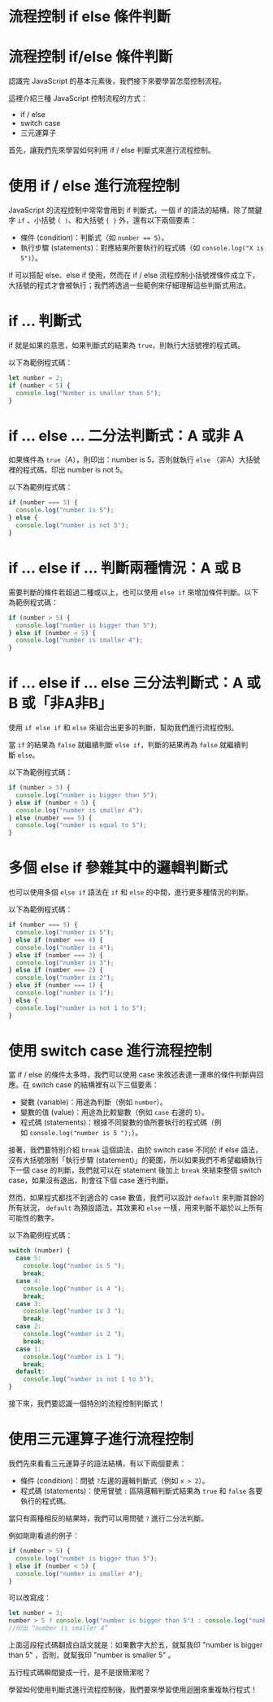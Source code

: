 # 流程控制 if else 條件判斷

# 流程控制 if/else 條件判斷

認識完 JavaScript 的基本元素後，我們接下來要學習怎麼控制流程。

這裡介紹三種 JavaScript 控制流程的方式：

- if / else
- switch case
- 三元運算子

首先，讓我們先來學習如何利用 if / else 判斷式來進行流程控制。

# 使用 if / else 進行流程控制

JavaScript 的流程控制中常常會用到 if 判斷式，一個 if 的語法的結構，除了關鍵字 `if` 、小括號 `( )`、和大括號 `{ }` 外，還有以下兩個要素：

- 條件 (condition)：判斷式（如 `number == 5`）。
- 執行步驟 (statements)：對應結果所要執行的程式碼（如 `console.log("X is 5")`）。

if 可以搭配 else、else if 使用，然而在 if / else 流程控制小括號裡條件成立下，大括號的程式才會被執行；我們將透過一些範例來仔細理解這些判斷式用法。

# **if … 判斷式**

if 就是如果的意思，如果判斷式的結果為 `true`，則執行大括號裡的程式碼。

以下為範例程式碼：

```jsx
let number = 2;       
if (number < 5) {            
  console.log("Number is smaller than 5");        
}

```

# **if … else … 二分法判斷式：A 或非 A**

如果條件為 `true`（A），則印出：number is 5，否則就執行 `else` （非A）大括號裡的程式碼，印出 number is not 5。

以下為範例程式碼：

```jsx
if (number === 5) {            
  console.log("number is 5");
} else {                       
  console.log("number is not 5"); 
}

```

# **if … else if … 判斷兩種情況：A 或 B**

需要判斷的條件若超過二種或以上，也可以使用 `else if` 來增加條件判斷。以下為範例程式碼：

```jsx
if (number > 5) {            
  console.log("number is bigger than 5");   
} else if (number < 5) {      
  console.log("number is smaller 4");   
}

```

# **if … else if … else 三分法判斷式：A 或 B 或「非A非B」**

使用 `if else if` 和 `else` 來組合出更多的判斷，幫助我們進行流程控制。

當 `if` 的結果為 `false` 就繼續判斷 `else if`，判斷的結果再為 `false` 就繼續判斷 `else`。

以下為範例程式碼：

```jsx
if (number > 5) {            
  console.log("number is bigger than 5");   
} else if (number < 5) {      
  console.log("number is smaller 4");   
} else (number === 5) {
  console.log("number is equal to 5"); 
}
```

# **多個 else if 參雜其中的邏輯判斷式**

也可以使用多個 `else if` 語法在 `if` 和 `else` 的中間，進行更多種情況的判斷。

以下為範例程式碼：

```jsx
if (number === 5) {
  console.log("number is 5");
} else if (number === 4) {
  console.log("number is 4");
} else if (number === 3) {
  console.log("number is 3");
} else if (number === 2) {
  console.log("number is 2");
} else if (number === 1) {
  console.log("number is 1");
} else {
  console.log("number is not 1 to 5");
}

```

# 使用 switch case 進行流程控制

當 if / else 的條件太多時，我們可以使用 case 來敘述表達一連串的條件判斷與回應。在 switch case 的結構裡有以下三個要素：

- 變數 (variable)：用途為判斷（例如 `number`）。
- 變數的值 (value)：用途為比較變數（例如 `case` 右邊的 `5`）。
- 程式碼 (statements)：根據不同變數的值所要執行的程式碼（例如 `console.log("number is 5 ");`）。

接著，我們要特別介紹 `break` 這個語法，由於 switch case 不同於 if else 語法，沒有大括號限制「執行步驟 (statement)」的範圍，所以如果我們不希望繼續執行下一個 case 的判斷，我們就可以在 statement 後加上 `break` 來結束整個 switch case，如果沒有退出，則會往下個 case 進行判斷。

然而，如果程式都找不到適合的 case 數值，我們可以設計 `default` 來判斷其餘的所有狀況， `default` 為預設語法，其效果和 `else` 一樣，用來判斷不屬於以上所有可能性的數字。

以下為範例程式碼：

```jsx
switch (number) {
  case 5:    
    console.log("number is 5 "); 
    break;   
  case 4: 
    console.log("number is 4 "); 
    break;
  case 3: 
    console.log("number is 3 ");
    break;
  case 2: 
    console.log("number is 2 "); 
    break;
  case 1: 
    console.log("number is 1 "); 
    break;
  default:
    console.log("number is not 1 to 5");
}

```

接下來，我們要認識一個特別的流程控制判斷式！

# 使用三元運算子進行流程控制

我們先來看看三元運算子的語法結構，有以下兩個要素：

- 條件 (condition)：問號 `?`左邊的邏輯判斷式（例如 `x > 2`）。
- 程式碼 (statements)：使用冒號 `:` 區隔邏輯判斷式結果為 `true` 和 `false` 各要執行的程式碼。

當只有兩種相反的結果時，我們可以用問號 `?` 進行二分法判斷。

例如剛剛看過的例子：

```jsx
if (number > 5) {            
  console.log("number is bigger than 5");   
} else if (number < 5) {      
  console.log("number is smaller 4");   
}
```

可以改寫成：

```jsx
let number = 3;
number > 5 ? console.log("number is bigger than 5") : console.log("number is smaller 5");
//印出 “number is smaller 4”
```

上面這段程式碼翻成白話文就是：如果數字大於五，就幫我印 "number is bigger than 5" ，否則，就幫我印 "number is smaller 5" 。

五行程式碼瞬間變成一行，是不是很簡潔呢？

學習如何使用判斷式進行流程控制後，我們要來學習使用迴圈來重複執行程式！
